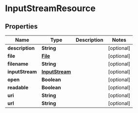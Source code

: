 # InputStreamResource

## Properties
Name | Type | Description | Notes
------------ | ------------- | ------------- | -------------
**description** | **String** |  |  [optional]
**file** | [**File**](File.md) |  |  [optional]
**filename** | **String** |  |  [optional]
**inputStream** | [**InputStream**](InputStream.md) |  |  [optional]
**open** | **Boolean** |  |  [optional]
**readable** | **Boolean** |  |  [optional]
**uri** | **String** |  |  [optional]
**url** | **String** |  |  [optional]
